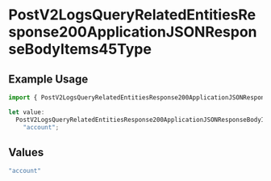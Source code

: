 # PostV2LogsQueryRelatedEntitiesResponse200ApplicationJSONResponseBodyItems45Type

## Example Usage

```typescript
import { PostV2LogsQueryRelatedEntitiesResponse200ApplicationJSONResponseBodyItems45Type } from "orq-poc-typescript-multi-env-version/models/operations";

let value:
  PostV2LogsQueryRelatedEntitiesResponse200ApplicationJSONResponseBodyItems45Type =
    "account";
```

## Values

```typescript
"account"
```